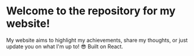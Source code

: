 # Welcome to the repository for my website!
My website aims to highlight my achievements, share my thoughts, or just update you on what I'm up to! 😎
Built on React. 
